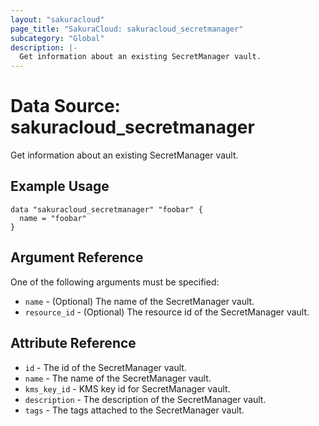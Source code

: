 ```yaml
---
layout: "sakuracloud"
page_title: "SakuraCloud: sakuracloud_secretmanager"
subcategory: "Global"
description: |-
  Get information about an existing SecretManager vault.
---
```


# Data Source: sakuracloud_secretmanager

Get information about an existing SecretManager vault.

## Example Usage

```hcl
data "sakuracloud_secretmanager" "foobar" {
  name = "foobar"
}
```

## Argument Reference

One of the following arguments must be specified:

* `name` - (Optional) The name of the SecretManager vault.
* `resource_id` - (Optional) The resource id of the SecretManager vault.

## Attribute Reference

* `id` - The id of the SecretManager vault.
* `name` - The name of the SecretManager vault.
* `kms_key_id` - KMS key id for SecretManager vault.
* `description` - The description of the SecretManager vault.
* `tags` - The tags attached to the SecretManager vault.
